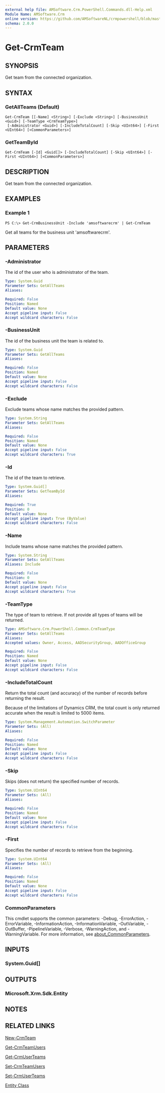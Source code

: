 ```yaml
---
external help file: AMSoftware.Crm.PowerShell.Commands.dll-Help.xml
Module Name: AMSoftware.Crm
online version: https://github.com/AMSoftwareNL/crmpowershell/blob/master/docs/Get-CrmTeam.md
schema: 2.0.0
---
```


# Get-CrmTeam

## SYNOPSIS
Get team from the connected organization.

## SYNTAX

### GetAllTeams (Default)
```
Get-CrmTeam [[-Name] <String>] [-Exclude <String>] [-BusinessUnit <Guid>] [-TeamType <CrmTeamType>]
 [-Administrator <Guid>] [-IncludeTotalCount] [-Skip <UInt64>] [-First <UInt64>] [<CommonParameters>]
```

### GetTeamById
```
Get-CrmTeam [-Id] <Guid[]> [-IncludeTotalCount] [-Skip <UInt64>] [-First <UInt64>] [<CommonParameters>]
```

## DESCRIPTION
Get team from the connected organization.

## EXAMPLES

### Example 1
```
PS C:\> Get-CrmBusinessUnit -Include 'amsoftwarecrm' | Get-CrmTeam
```

Get all teams for the business unit 'amsoftwarecrm'.

## PARAMETERS

### -Administrator
The id of the user who is administrator of the team.

```yaml
Type: System.Guid
Parameter Sets: GetAllTeams
Aliases:

Required: False
Position: Named
Default value: None
Accept pipeline input: False
Accept wildcard characters: False
```

### -BusinessUnit
The id of the business unit the team is related to.

```yaml
Type: System.Guid
Parameter Sets: GetAllTeams
Aliases:

Required: False
Position: Named
Default value: None
Accept pipeline input: False
Accept wildcard characters: False
```

### -Exclude
Exclude teams whose name matches the provided pattern.

```yaml
Type: System.String
Parameter Sets: GetAllTeams
Aliases:

Required: False
Position: Named
Default value: None
Accept pipeline input: False
Accept wildcard characters: True
```

### -Id
The id of the team to retrieve.

```yaml
Type: System.Guid[]
Parameter Sets: GetTeamById
Aliases:

Required: True
Position: 0
Default value: None
Accept pipeline input: True (ByValue)
Accept wildcard characters: False
```

### -Name
Include teams whose name matches the provided pattern.

```yaml
Type: System.String
Parameter Sets: GetAllTeams
Aliases: Include

Required: False
Position: 0
Default value: None
Accept pipeline input: False
Accept wildcard characters: True
```

### -TeamType
The type of team to retrieve. If not provide all types of teams will be returned.

```yaml
Type: AMSoftware.Crm.PowerShell.Common.CrmTeamType
Parameter Sets: GetAllTeams
Aliases:
Accepted values: Owner, Access, AADSecurityGroup, AADOfficeGroup

Required: False
Position: Named
Default value: None
Accept pipeline input: False
Accept wildcard characters: False
```

### -IncludeTotalCount
Return the total count (and accuracy) of the number of records before returning the result.

Because of the limitations of Dynamics CRM, the total count is only returned accurate when the result is limited to 5000 items.

```yaml
Type: System.Management.Automation.SwitchParameter
Parameter Sets: (All)
Aliases:

Required: False
Position: Named
Default value: None
Accept pipeline input: False
Accept wildcard characters: False
```

### -Skip
Skips (does not return) the specified number of records.

```yaml
Type: System.UInt64
Parameter Sets: (All)
Aliases:

Required: False
Position: Named
Default value: None
Accept pipeline input: False
Accept wildcard characters: False
```

### -First
Specifies the number of records to retrieve from the beginning.

```yaml
Type: System.UInt64
Parameter Sets: (All)
Aliases:

Required: False
Position: Named
Default value: None
Accept pipeline input: False
Accept wildcard characters: False
```

### CommonParameters
This cmdlet supports the common parameters: -Debug, -ErrorAction, -ErrorVariable, -InformationAction, -InformationVariable, -OutVariable, -OutBuffer, -PipelineVariable, -Verbose, -WarningAction, and -WarningVariable. For more information, see [about_CommonParameters](http://go.microsoft.com/fwlink/?LinkID=113216).

## INPUTS

### System.Guid[]

## OUTPUTS

### Microsoft.Xrm.Sdk.Entity

## NOTES

## RELATED LINKS

[New-CrmTeam](New-CrmTeam.md)

[Get-CrmTeamUsers](Get-CrmTeamUsers.md)

[Get-CrmUserTeams](Get-CrmUserTeams.md)

[Set-CrmTeamUsers](Set-CrmTeamUsers.md)

[Set-CrmUserTeams](Set-CrmUserTeams.md)

[Entity Class](https://docs.microsoft.com/en-us/dotnet/api/microsoft.xrm.sdk.entity)
